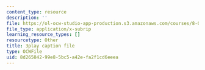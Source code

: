 ```yaml
---
content_type: resource
description: ''
file: https://ol-ocw-studio-app-production.s3.amazonaws.com/courses/8-01sc-classical-mechanics-fall-2016/8d26584299e85bc5a42efa2f1cd6eeea_ayIgWaBE0aw.vtt
file_type: application/x-subrip
learning_resource_types: []
resourcetype: Other
title: 3play caption file
type: OCWFile
uid: 8d265842-99e8-5bc5-a42e-fa2f1cd6eeea
---
```

